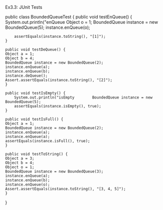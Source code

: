 Ex3.3: JUnit Tests

public class BoundedQueueTest {
    public void testEnQueue() {
        System.out.println("enQueue       Object o = 1;
        BoundedQueue instance = new BoundedQueue(5);
        instance.enQueue(o);
        
        assertEquals(instance.toString(), "[1]");
    }

    public void testDeQueue() {
	Object a = 1;
	Object b = 4;
	BoundedQueue instance = new BoundedQueue(2);
	instance.enQueue(a);
	instance.enQueue(b);
	instance.deQueue();
	Assert.assertEquals(instance.toString(), "[2]"); 
    }

    public void testIsEmpty() {
        System.out.println("isEmpty        BoundedQueue instance = new BoundedQueue(5);
        assertEquals(instance.isEmpty(), true);
    }

    public void testIsFull() {
	Object a = 1;
	BoundedQueue instance = new BoundedQueue(2);
	instance.enQueue(a);
	instance.enQueue(a);
	assertEquals(instance.isFull(), true);
    }

    public void testToString() {
	Object a = 3;
	Object b = 4;
	Object o = 1;
	BoundedQueue instance = new BoundedQueue(3);
	instance.enQueue(a);
	instance.enQueue(b);
	instance.enQueue(o);
	Assert.assertEquals(instance.toString(), "[3, 4, 5]");
    }
}
